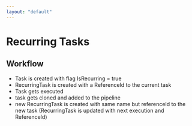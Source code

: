 ```yaml
---
layout: "default"
---
```

# Recurring Tasks

## Workflow
- Task is created with flag IsRecurring = true
- RecurringTask is created with a ReferenceId to the current task
- Task gets executed
- task gets cloned and added to the pipeline
- new RecurringTask is created with same name but referenceId to the new task (RecurringTask is updated with next execution and ReferenceId)